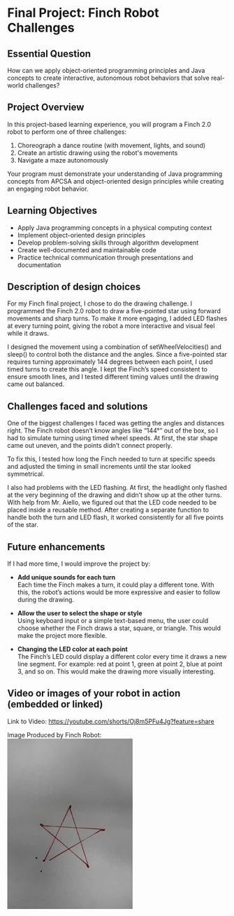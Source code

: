# Final Project: Finch Robot Challenges

## Essential Question
How can we apply object-oriented programming principles and Java concepts to create interactive, autonomous robot behaviors that solve real-world challenges?

## Project Overview
In this project-based learning experience, you will program a Finch 2.0 robot to perform one of three challenges:
1. Choreograph a dance routine (with movement, lights, and sound)
2. Create an artistic drawing using the robot's movements
3. Navigate a maze autonomously

Your program must demonstrate your understanding of Java programming concepts from APCSA and object-oriented design principles while creating an engaging robot behavior.

## Learning Objectives
- Apply Java programming concepts in a physical computing context
- Implement object-oriented design principles
- Develop problem-solving skills through algorithm development
- Create well-documented and maintainable code
- Practice technical communication through presentations and documentation

## Description of design choices
For my Finch final project, I chose to do the drawing challenge. I programmed the Finch 2.0 robot to draw a five-pointed star using forward movements and sharp turns. To make it more engaging, I added LED flashes at every turning point, giving the robot a more interactive and visual feel while it draws.

I designed the movement using a combination of setWheelVelocities() and sleep() to control both the distance and the angles. Since a five-pointed star requires turning approximately 144 degrees between each point, I used timed turns to create this angle. I kept the Finch’s speed consistent to ensure smooth lines, and I tested different timing values until the drawing came out balanced.

## Challenges faced and solutions
One of the biggest challenges I faced was getting the angles and distances right. The Finch robot doesn’t know angles like “144°” out of the box, so I had to simulate turning using timed wheel speeds. At first, the star shape came out uneven, and the points didn’t connect properly.

To fix this, I tested how long the Finch needed to turn at specific speeds and adjusted the timing in small increments until the star looked symmetrical. 

I also had problems with the LED flashing. At first, the headlight only flashed at the very beginning of the drawing and didn’t show up at the other turns. With help from Mr. Aiello, we figured out that the LED code needed to be placed inside a reusable method. After creating a separate function to handle both the turn and LED flash, it worked consistently for all five points of the star.

## Future enhancements
If I had more time, I would improve the project by:

- **Add unique sounds for each turn**  
  Each time the Finch makes a turn, it could play a different tone. With this, the robot’s actions would be more expressive and easier to follow during the drawing.

- **Allow the user to select the shape or style**  
  Using keyboard input or a simple text-based menu, the user could choose whether the Finch draws a star, square, or triangle. This would make the project more flexible.

- **Changing the LED color at each point**  
  The Finch’s LED could display a different color every time it draws a new line segment. For example: red at point 1, green at point 2, blue at point 3, and so on. This would make the drawing more visually interesting.

## Video or images of your robot in action (embedded or linked)
Link to Video: https://youtube.com/shorts/Oj8m5PFu4Jg?feature=share

Image Produced by Finch Robot:
![alt text](image.png)
